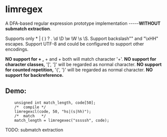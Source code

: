 # limregex
A DFA-based regular expression prototype implementation
    -----**WITHOUT submatch extraction**.

Supports only * | ( ) ? . \d \D \w \W \s \S.
Support backslash"\" and "\xHH" escapes.
Support UTF-8 and could be configured to support other encodings.

**NO support for + ,**
     + and \+ both will match character '+'.
**NO support for character classes,**
     '[', ']' will be regarded as normal character.
**NO support for counted repetition,**
     '{', '}' will be regarded as normal character.
**NO support for backreference.**

## Demo:
        unsigned int match_length, code[50];
        /*  compile */
        limregexcl(code, 50, "hs|(s|hh)");
        /*  match   */
        match_length = limregexec("sssssh", code);

TODO: submatch extraction

